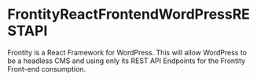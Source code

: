 # FrontityReactFrontendWordPressRESTAPI
Frontity is a React Framework for WordPress. This will allow WordPress to be a headless CMS and using only its REST API Endpoints for the Frontity Front-end consumption.
